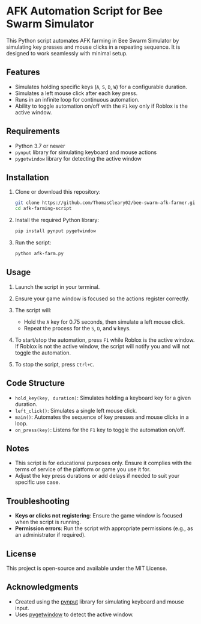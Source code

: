 # AFK Automation Script for Bee Swarm Simulator

This Python script automates AFK farming in Bee Swarm Simulator by simulating key presses and mouse clicks in a repeating sequence. It is designed to work seamlessly with minimal setup.

## Features
- Simulates holding specific keys (`A`, `S`, `D`, `W`) for a configurable duration.
- Simulates a left mouse click after each key press.
- Runs in an infinite loop for continuous automation.
- Ability to toggle automation on/off with the `F1` key only if Roblox is the active window.

## Requirements
- Python 3.7 or newer
- `pynput` library for simulating keyboard and mouse actions
- `pygetwindow` library for detecting the active window

## Installation

1. Clone or download this repository:
   ```bash
   git clone https://github.com/ThomasCleary02/bee-swarm-afk-farmer.git
   cd afk-farming-script
   ```

2. Install the required Python library:
    ```bash
    pip install pynput pygetwindow
    ```

3. Run the script:
   ```bash
   python afk-farm.py
   ```

## Usage

1. Launch the script in your terminal.

2. Ensure your game window is focused so the actions register correctly.

3. The script will:
    - Hold the `A` key for 0.75 seconds, then simulate a left mouse click.
    - Repeat the process for the `S`, `D`, and `W` keys.

4. To start/stop the automation, press `F1` while Roblox is the active window. If Roblox is not the active window, the script will notify you and will not toggle the automation.

5. To stop the script, press `Ctrl+C`.

## Code Structure
- `hold_key(key, duration)`: Simulates holding a keyboard key for a given duration.
- `left_click()`: Simulates a single left mouse click.
- `main()`: Automates the sequence of key presses and mouse clicks in a loop.
- `on_press(key)`: Listens for the `F1` key to toggle the automation on/off.


## Notes
- This script is for educational purposes only. Ensure it complies with the terms of service of the platform or game you use it for.
- Adjust the key press durations or add delays if needed to suit your specific use case.

## Troubleshooting
- **Keys or clicks not registering**: Ensure the game window is focused when the script is running.
- **Permission errors**: Run the script with appropriate permissions (e.g., as an administrator if required).

## License
This project is open-source and available under the MIT License.

## Acknowledgments
- Created using the [pynput](https://pypi.org/project/pynput/) library for simulating keyboard and mouse input.
- Uses [pygetwindow](https://pypi.org/project/PyGetWindow/) to detect the active window.
